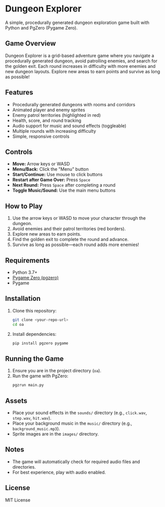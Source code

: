 # Dungeon Explorer

A simple, procedurally generated dungeon exploration game built with Python and PgZero (Pygame Zero).

## Game Overview

Dungeon Explorer is a grid-based adventure game where you navigate a procedurally generated dungeon, avoid patrolling enemies, and search for the golden exit. Each round increases in difficulty with more enemies and new dungeon layouts. Explore new areas to earn points and survive as long as possible!

## Features

- Procedurally generated dungeons with rooms and corridors
- Animated player and enemy sprites
- Enemy patrol territories (highlighted in red)
- Health, score, and round tracking
- Audio support for music and sound effects (toggleable)
- Multiple rounds with increasing difficulty
- Simple, responsive controls

## Controls

- **Move:** Arrow keys or WASD
- **Menu/Back:** Click the "Menu" button
- **Start/Continue:** Use mouse to click buttons
- **Restart after Game Over:** Press `Space`
- **Next Round:** Press `Space` after completing a round
- **Toggle Music/Sound:** Use the main menu buttons

## How to Play

1. Use the arrow keys or WASD to move your character through the dungeon.
2. Avoid enemies and their patrol territories (red borders).
3. Explore new areas to earn points.
4. Find the golden exit to complete the round and advance.
5. Survive as long as possible—each round adds more enemies!

## Requirements

- Python 3.7+
- [Pygame Zero (pgzero)](https://pygame-zero.readthedocs.io/en/stable/)
- Pygame

## Installation

1. Clone this repository:
   ```bash
   git clone <your-repo-url>
   cd oa
   ```
2. Install dependencies:
   ```bash
   pip install pgzero pygame
   ```

## Running the Game

1. Ensure you are in the project directory (`oa`).
2. Run the game with PgZero:
   ```bash
   pgzrun main.py
   ```

## Assets

- Place your sound effects in the `sounds/` directory (e.g., `click.wav`, `step.wav`, `hit.wav`).
- Place your background music in the `music/` directory (e.g., `background_music.mp3`).
- Sprite images are in the `images/` directory.

## Notes

- The game will automatically check for required audio files and directories.
- For best experience, play with audio enabled.

## License

MIT License
